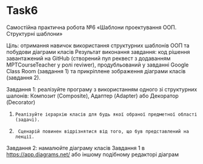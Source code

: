 # Task6

Самостійна практична робота №6 «Шаблони проектування ООП. Структурні шаблони»

Ціль: отримання навичок використання структурних шаблонів ООП та побудови діаграми класів
Результат виконання завдання: код рішення завантажений на GitHub (створений пул реквест з додаванням MPTCourseTeacher у ролі reviwer), продубльований у завданні Google Class Room (завдання 1) та прикріплене зображення діаграми класів (завдання 2).

Завдання 1: реалізуйте програму з використанням одного зі структурних шалонів: Композит (Composite), Адаптер (Adapter) або Декоратор (Decorator)
1.     Реалізуйте ієрархію класів для будь якої обраної предметної області (задачі).
2.      Сценарій повинен відрізнятися від того, що був представлений на лекції.
Завдання 2:  намалюйте діаграму класів Завдання 1 в https://app.diagrams.net/ або іншому подібному редакторі діаграм
